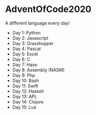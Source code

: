 # AdventOfCode2020

A different language every day!

- Day 1: Python
- Day 2: Javascript
- Day 3: Grasshopper
- Day 4: Pascal
- Day 5: Excel
- Day 6: C
- Day 7: Haxe
- Day 8: Assembly (NASM)
- Day 9: Php
- Day 10: Bash
- Day 11: Swift
- Day 12: Haskell
- Day 13: APL
- Day 14: Clojure
- Day 15: Lua
